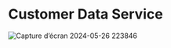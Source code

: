 # Customer Data Service

![Capture d’écran 2024-05-26 223846](https://github.com/YounesELHassouni/Customer-Data-Service/assets/117670114/275edc1d-61b0-4eb2-b044-63dd3b35954f)

